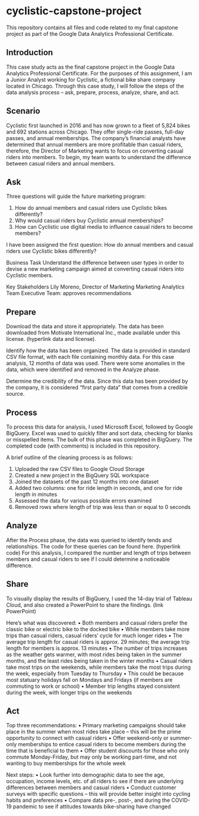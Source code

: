 # cyclistic-capstone-project
This repository contains all files and code related to my final capstone project as part of the Google Data Analytics Professional Certificate.

## Introduction

This case study acts as the final capstone project in the Google Data Analytics Professional Certificate. For the purposes of this assignment, I am a Junior Analyst working for Cyclistic, a fictional bike share company located in Chicago. Through this case study, I will follow the steps of the data analysis process – ask, prepare, process, analyze, share, and act.

## Scenario

Cyclistic first launched in 2016 and has now grown to a fleet of 5,824 bikes and 692 stations across Chicago. They offer single-ride passes, full-day passes, and annual memberships. The company’s financial analysts have determined that annual members are more profitable than casual riders, therefore, the Director of Marketing wants to focus on converting casual riders into members. To begin, my team wants to understand the difference between casual riders and annual members.

## Ask

Three questions will guide the future marketing program:
1.	How do annual members and casual riders use Cyclistic bikes differently?
2.	Why would casual riders buy Cyclistic annual memberships?
3.	How can Cyclistic use digital media to influence casual riders to become members?

I have been assigned the first question: How do annual members and casual riders use Cyclistic bikes differently?

Business Task
Understand the difference between user types in order to devise a new marketing campaign aimed at converting casual riders into Cyclistic members.

Key Stakeholders
Lily Moreno, Director of Marketing
Marketing Analytics Team
Executive Team: approves recommendations

## Prepare

Download the data and store it appropriately.
The data has been downloaded from Motivate International Inc., made available under this license. (hyperlink data and license).

Identify how the data has been organized.
The data is provided in standard CSV file format, with each file containing monthly data. For this case analysis, 12 months of data was used. There were some anomalies in the data, which were identified and removed in the Analyze phase.

Determine the credibility of the data.
Since this data has been provided by the company, it is considered “first party data” that comes from a credible source.

## Process

To process this data for analysis, I used Microsoft Excel, followed by Google BigQuery. Excel was used to quickly filter and sort data, checking for blanks or misspelled items. The bulk of this phase was completed in BigQuery. The completed code (with comments) is included in this repository. 

A brief outline of the cleaning process is as follows:
1.	Uploaded the raw CSV files to Google Cloud Storage
2.	Created a new project in the BigQuery SQL workspace
3.	Joined the datasets of the past 12 months into one dataset
4.	Added two columns: one for ride length in seconds, and one for ride length in minutes
5.	Assessed the data for various possible errors examined
6.	Removed rows where length of trip was less than or equal to 0 seconds

## Analyze

After the Process phase, the data was queried to identify tends and relationships. The code for these queries can be found here. (hyperlink code) For this analysis, I compared the number and length of trips between members and casual riders to see if I could determine a noticeable difference. 

## Share

To visually display the results of BigQuery, I used the 14-day trial of Tableau Cloud, and also created a PowerPoint to share the findings. (link PowerPoint)

Here’s what was discovered:
•	Both members and casual riders prefer the classic bike or electric bike to the docked bike
•	While members take more trips than casual riders, casual riders’ cycle for much longer rides
•	The average trip length for casual riders is approx. 29 minutes; the average trip length for members is approx. 13 minutes
•	The number of trips increases as the weather gets warmer, with most rides being taken in the summer months, and the least rides being taken in the winter months
•	Casual riders take most trips on the weekends, while members take the most trips during the week, especially from Tuesday to Thursday
    •	This could be because most statuary holidays fall on Mondays and Fridays (if members are commuting to work or school)
    •	Member trip lengths stayed consistent during the week, with longer trips on the weekends

## Act

Top three recommendations:
•	Primary marketing campaigns should take place in the summer when most rides take place – this will be the prime opportunity to connect with casual riders
•	Offer weekend-only or summer-only memberships to entice casual riders to become members during the time that is beneficial to them
•	Offer student discounts for those who only commute Monday-Friday, but may only be working part-time, and not wanting to buy memberships for the whole week

Next steps:
•	Look further into demographic data to see the age, occupation, income levels, etc. of all riders to see if there are underlying differences between members and casual riders
•	Conduct customer surveys with specific questions – this will provide better insight into cycling habits and preferences
•	Compare data pre-, post-, and during the COVID-19 pandemic to see if attitudes towards bike-sharing have changed
